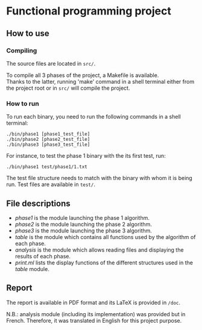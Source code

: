 # Functional programming project

## How to use

### Compiling
The source files are located in `src/`.

To compile all 3 phases of the project, a Makefile is available. <br/>
Thanks to the latter, running 'make' command in a shell terminal either from the project root or in `src/` will compile the project.

### How to run
To run each binary, you need to run the following commands in a shell terminal:

    ./bin/phase1 [phase1_test_file]
    ./bin/phase2 [phase2_test_file]
    ./bin/phase3 [phase3_test_file]

For instance, to test the phase 1 binary with the its first test, run:

    ./bin/phase1 test/phase1/1.txt

The test file structure needs to match with the binary with whom it is being run. 
Test files are available in `test/`.

## File descriptions
- *phase1* is the module launching the phase 1 algorithm.
- *phase2* is the module launching the phase 2 algorithm.
- *phase3* is the module launching the phase 3 algorithm.
- *table* is the module which contains all functions used by the algorithm of each phase.
- *analysis* is the module which allows reading files and displaying the results of each phase.
- *print.ml* lists the display functions of the different structures used in the *table* module.

## Report
The report is available in PDF format and its LaTeX is provided in `/doc`.

N.B.: analysis module (including its implementation) was provided but in French. Therefore, it was translated in English for this project purpose.
